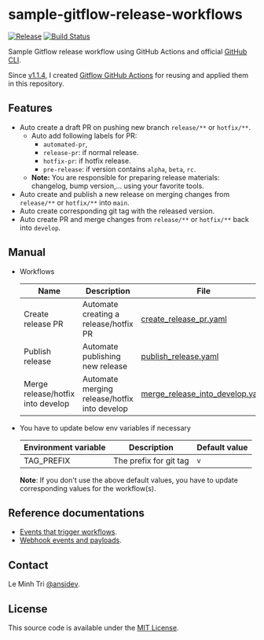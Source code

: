# sample-gitflow-release-workflows

[![Release](https://img.shields.io/github/release/ansidev/sample-gitflow-release-workflows.svg)](https://github.com/ansidev/sample-gitflow-release-workflows/releases)
[![Build Status](https://github.com/ansidev/sample-gitflow-release-workflows/workflows/release/badge.svg)](https://github.com/ansidev/sample-gitflow-release-workflows/actions)

Sample Gitflow release workflow using GitHub Actions and official [GitHub CLI](https://cli.github.com/manual/).

Since [v1.1.4](https://github.com/ansidev/sample-gitflow-release-workflows/releases/tag/v1.1.4), I created [Gitflow GitHub Actions](https://github.com/ghacts/gitflow) for reusing and applied them in this repository.

## Features

- Auto create a draft PR on pushing new branch `release/**` or `hotfix/**`.
  - Auto add following labels for PR:
    - `automated-pr`,
    - `release-pr`: if normal release.
    - `hotfix-pr`: if hotfix release.
    - `pre-release`: if version contains `alpha`, `beta`, `rc`.
  - **Note:** You are responsible for preparing release materials: changelog, bump version,... using your favorite tools.
- Auto create and publish a new release on merging changes from `release/**` or `hotfix/**` into `main`.
- Auto create corresponding git tag with the released version.
- Auto create PR and merge changes from `release/**` or `hotfix/**` back into `develop`.

## Manual

- Workflows

  | Name                              | Description                                  | File                                                                                   |
  | --------------------------------- | -------------------------------------------- | -------------------------------------------------------------------------------------- |
  | Create release PR                 | Automate creating a release/hotfix PR        | [create_release_pr.yaml](./.github/workflows/create_release_pr.yaml)                   |
  | Publish release                   | Automate publishing new release              | [publish_release.yaml](./.github/workflows/publish_release.yaml)                       |
  | Merge release/hotfix into develop | Automate merging release/hotfix into develop | [merge_release_into_develop.yaml](./.github/workflows/merge_release_into_develop.yaml) |

- You have to update below env variables if necessary

  | Environment variable | Description            | Default value |
  | -------------------- | ---------------------- | ------------- |
  | TAG_PREFIX           | The prefix for git tag | `v`           |

  **Note**: If you don't use the above default values, you have to update corresponding values for the workflow(s).

## Reference documentations

- [Events that trigger workflows](https://docs.github.com/en/actions/using-workflows/events-that-trigger-workflows).
- [Webhook events and payloads](https://docs.github.com/developers/webhooks-and-events/webhooks/webhook-events-and-payloads).

## Contact

Le Minh Tri [@ansidev](https://ansidev.xyz/about).

## License

This source code is available under the [MIT License](/LICENSE).
